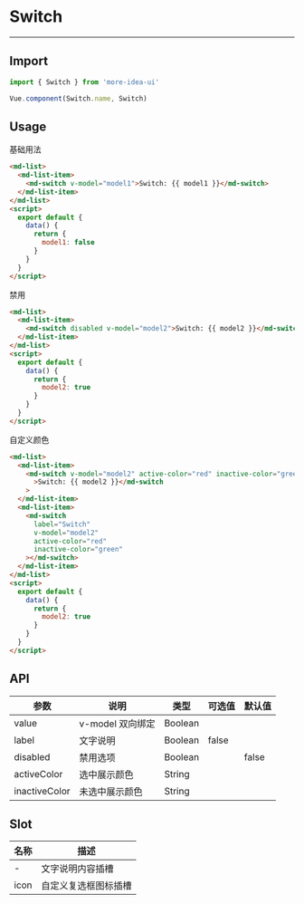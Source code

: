 <!--
 * @Descripttion:
 * @version:
 * @Author: lizt
 * @Date: 2021-01-08 15:14:21
 * @LastEditors: lizt
 * @LastEditTime: 2021-01-19 14:48:16
-->

# Switch

---

## Import

```javascript
import { Switch } from 'more-idea-ui'

Vue.component(Switch.name, Switch)
```

## Usage

基础用法

```html
<md-list>
  <md-list-item>
    <md-switch v-model="model1">Switch: {{ model1 }}</md-switch>
  </md-list-item>
</md-list>
<script>
  export default {
    data() {
      return {
        model1: false
      }
    }
  }
</script>
```

禁用

```html
<md-list>
  <md-list-item>
    <md-switch disabled v-model="model2">Switch: {{ model2 }}</md-switch>
  </md-list-item>
</md-list>
<script>
  export default {
    data() {
      return {
        model2: true
      }
    }
  }
</script>
```

自定义颜色

```html
<md-list>
  <md-list-item>
    <md-switch v-model="model2" active-color="red" inactive-color="green"
      >Switch: {{ model2 }}</md-switch
    >
  </md-list-item>
  <md-list-item>
    <md-switch
      label="Switch"
      v-model="model2"
      active-color="red"
      inactive-color="green"
    ></md-switch>
  </md-list-item>
</md-list>
<script>
  export default {
    data() {
      return {
        model2: true
      }
    }
  }
</script>
```

## API

| 参数          | 说明             | 类型    | 可选值 | 默认值 |
| ------------- | ---------------- | ------- | ------ | ------ |
| value         | v-model 双向绑定 | Boolean |        |        |
| label         | 文字说明         | Boolean | false  |        |
| disabled      | 禁用选项         | Boolean |        | false  |
| activeColor   | 选中展示颜色     | String  |        |        |
| inactiveColor | 未选中展示颜色   | String  |        |        |

## Slot

| 名称 | 描述                 |
| ---- | -------------------- |
| -    | 文字说明内容插槽     |
| icon | 自定义复选框图标插槽 |
